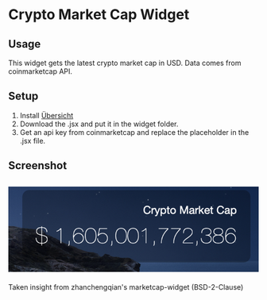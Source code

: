 # Crypto Market Cap Widget 

## Usage
This widget gets the latest crypto market cap in USD. Data comes from coinmarketcap API.

## Setup
1. Install [Übersicht](http://tracesof.net/uebersicht/)
2. Download the .jsx and put it in the widget folder.
3. Get an api key from coinmarketcap and replace the placeholder in the .jsx file.

## Screenshot
![screenshot](https://github.com/manyan-chan/cryptoMarketCap/blob/main/screenshot.png)
---
Taken insight from zhanchengqian's marketcap-widget (BSD-2-Clause)
